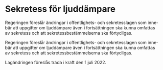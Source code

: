 # Sekretess för ljuddämpare

Regeringen föreslår ändringar i offentlighets- och sekretess­lagen som inne­bär att uppgifter om ljud­dämpare även i fortsätt­ningen ska kunna omfattas av sekretess och att sekretess­bestäm­melserna ska förtydligas.

Regeringen föreslår ändringar i offentlighets- och sekretess­lagen som inne­bär att uppgifter om ljud­dämpare även i fortsätt­ningen ska kunna omfattas av sekretess och att sekretess­bestäm­melserna ska förtydligas.

Lagänd­ringen föreslås träda i kraft den 1 juli 2022.
